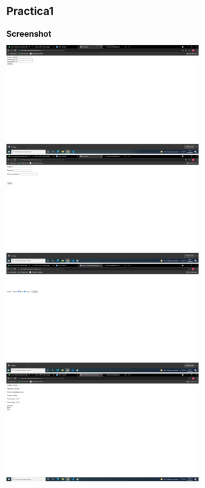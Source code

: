 # Practica1

## Screenshot
<img src="form1.png">
<img src="form2.png">
<img src="form3.png">
<img src="form4.png">


